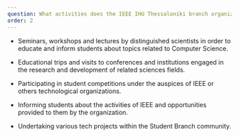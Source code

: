 ```yaml
---
question: What activities does the IEEE IHU Thessaloniki branch organize?
order: 2
---
```

  - Seminars, workshops and lectures by distinguished scientists in order to educate and inform students about topics related to Computer Science.


  - Educational trips and visits to conferences and institutions engaged in the research and development of related sciences fields.


  - Participating in student competitions under the auspices of IEEE or others technological organizations.


  - Informing students about the activities of IEEE and opportunities provided to them by the organization.


  - Undertaking various tech projects within the Student Branch community.